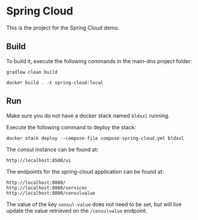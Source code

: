 # Spring Cloud

This is the project for the Spring Cloud demo. 


## Build

To build it, execute the following commands in the main-dns project folder:

```
gradlew clean build
```
```
docker build . -t spring-cloud:local
```

## Run

Make sure you do not have a docker stack named `bldxxl` running.

Execute the following command to deploy the stack:

```
docker stack deploy --compose-file compose-spring-cloud.yml bldxxl
```

The consul instance can be found at:

```
http://localhost:8500/ui
```

The endpoints for the spring-cloud application can be found at:

```
http://localhost:8080/
http://localhost:8080/services
http://localhost:8080/consulvalue
```

The value of the key `consul-value` does not need to be set, but will live update the value retrieved on the `/consulvalue` endpoint.
